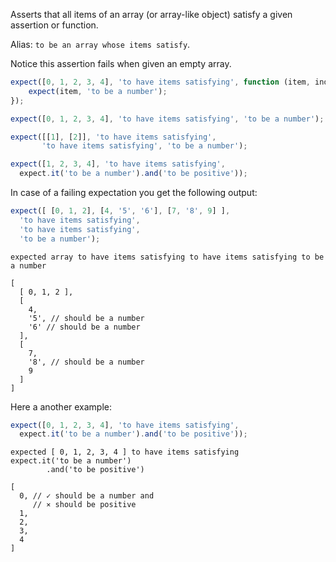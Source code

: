 Asserts that all items of an array (or array-like object) satisfy a given assertion or function.

Alias: `to be an array whose items satisfy`.

Notice this assertion fails when given an empty array.

```javascript
expect([0, 1, 2, 3, 4], 'to have items satisfying', function (item, index) {
    expect(item, 'to be a number');
});

expect([0, 1, 2, 3, 4], 'to have items satisfying', 'to be a number');

expect([[1], [2]], 'to have items satisfying',
       'to have items satisfying', 'to be a number');

expect([1, 2, 3, 4], 'to have items satisfying',
  expect.it('to be a number').and('to be positive'));
```

In case of a failing expectation you get the following output:

```javascript
expect([ [0, 1, 2], [4, '5', '6'], [7, '8', 9] ],
  'to have items satisfying',
  'to have items satisfying',
  'to be a number');
```

```output
expected array to have items satisfying to have items satisfying to be a number

[
  [ 0, 1, 2 ],
  [
    4,
    '5', // should be a number
    '6' // should be a number
  ],
  [
    7,
    '8', // should be a number
    9
  ]
]
```

Here a another example:

```javascript
expect([0, 1, 2, 3, 4], 'to have items satisfying',
  expect.it('to be a number').and('to be positive'));
```

```output
expected [ 0, 1, 2, 3, 4 ] to have items satisfying
expect.it('to be a number')
        .and('to be positive')

[
  0, // ✓ should be a number and
     // ⨯ should be positive
  1,
  2,
  3,
  4
]
```
